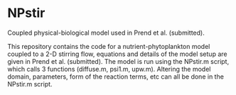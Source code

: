 # NPstir
Coupled physical-biological model used in Prend et al. (submitted).

This repository contains the code for a nutrient-phytoplankton model coupled to a 2-D stirring flow, equations and details of the model setup are given in Prend et al. (submitted). The model is run using the NPstir.m script, which calls 3 functions (diffuse.m, psi1.m, upw.m). Altering the model domain, parameters, form of the reaction terms, etc can all be done in the NPstir.m script. 
